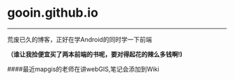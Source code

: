 # gooin.github.io

----
荒废已久的博客，正好在学Android的同时学一下前端

**（谁让我捡便宜买了两本前端的书呢，要对得起花的辣么多钱啊!)**


####最近mapgis的老师在讲webGIS,笔记会添加到Wiki
